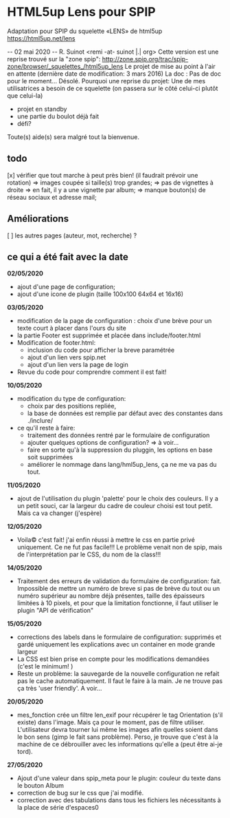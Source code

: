 # HTML5up Lens pour SPIP
Adaptation pour SPIP du squelette «LENS» de html5up https://html5up.net/lens 

 -- 02 mai 2020 -- R. Suinot <remi -at- suinot |.| org>
Cette version est une reprise trouvé sur la "zone spip":
http://zone.spip.org/trac/spip-zone/browser/_squelettes_/html5up_lens
Le projet de mise au point à l'air en attente (dernière date de modification: 3 mars 2016)
La doc : Pas de doc pour le moment... Désolé.
Pourquoi une reprise du projet:
Une de mes utilisatrices a besoin de ce squelette (on passera sur le côté celui-ci plutôt que celui-la)
 - projet en standby
 - une partie du boulot déjà fait
 - défi?

Toute(s) aide(s) sera malgré tout la bienvenue.

## todo
[x] vérifier que tout marche à peut près bien! (il faudrait prévoir une rotation)
=> images coupée si taille(s) trop grandes;
=> pas de vignettes à droite => en fait, il y a une vignette par album;
=> manque bouton(s) de réseau sociaux et adresse mail;

## Améliorations
[ ] les autres pages (auteur, mot, recherche) ?

## ce qui a été fait avec la date
 **02/05/2020**
 - ajout d'une page de configuration;
 - ajout d'une icone de plugin (taille 100x100 64x64 et 16x16)
 
 **03/05/2020**
 - modification de la page de configuration : choix d'une brève pour un texte court à placer dans l'ours du site
 - la partie Footer est supprimée et placée dans include/footer.html
 - Modification de footer.html:
    - inclusion du code pour afficher la breve paramétrée
    - ajout d'un lien vers spip.net
    - ajout d'un lien vers la page de login
 - Revue du code pour comprendre comment il est fait!

 **10/05/2020**
 - modification du type de configuration:
    - choix par des positions repliée, 
    - la base de données est remplie par défaut avec des constantes dans ./inclure/
 - ce qu'il reste à faire: 
   - traitement des données rentré par le formulaire de configuration
   - ajouter quelques options de configuration? => à voir...
   - faire en sorte qu'à la suppression du pluggin, les options en base soit supprimées
   - améliorer le nommage dans lang/hml5up_lens, ça ne me va pas du tout.

 **11/05/2020**
 - ajout de l'utilisation du plugin 'palette' pour le choix des couleurs. Il y a un petit souci, car la largeur du cadre de couleur choisi est tout petit.
   Mais ca va changer (j'espère)

 **12/05/2020**
  - Voila© c'est fait! j'ai enfin réussi à mettre le css en partie privé uniquement. Ce ne fut pas facile!!! Le problème venait non de spip, mais de l'interprétation
   par le CSS, du nom de la class!!!  

 **14/05/2020**
 - Traitement des erreurs de validation du formulaire de configuration: fait.
   Impossible de mettre un numéro de breve si pas de brève du tout ou un numéro supérieur au nombre déjà présentes,
   taille des épaisseurs limitées à 10 pixels, et pour que la limitation fonctionne, il faut utiliser le plugin "API de vérification"
 
 **15/05/2020**
 - corrections des labels dans le formulaire de configuration: supprimés et gardé uniquement les explications avec un container en mode grande largeur
 - La CSS est bien prise en compte pour les modifications demandées (c'est le minimum! )
 - Reste un problème: la sauvegarde de la nouvelle configuration ne refait pas le cache automatiquement. Il faut le faire à la main. Je ne trouve pas ça très
   'user friendly'. A voir...
  
 **20/05/2020**
 - mes_fonction crée un filtre len_exif pour récupérer le tag Orientation (s'il existe) dans l'image. Mais ça pour le moment, pas de filtre utiliser. L'utilisateur
   devra tourner lui même les images afin quelles soient dans le bon sens (gimp le fait sans problème). Perso, je trouve que c'est à la machine de ce débrouiller
   avec les informations qu'elle a (peut être ai-je tord).

 **27/05/2020**
 - Ajout d'une valeur dans spip_meta pour le plugin: couleur du texte dans le bouton Album
 - correction de bug sur le css que j'ai modifié.
 - correction avec des tabulations dans tous les fichiers les nécessitants à la place de série d'espaces0

